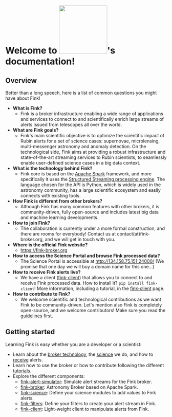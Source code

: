 # Welcome to <img src="https://fink-broker.readthedocs.io/en/latest/img/Fink_PrimaryLogo_WEB.png" width=150 />'s documentation!

## Overview

Better than a long speech, here is a list of common questions you might have about Fink!

- **What is Fink?**
    - Fink is a broker infrastructure enabling a wide range of applications and services to connect to and scientifically enrich large streams of alerts issued from telescopes all over the world.
- **What are Fink goals?**
    - Fink's main scientific objective is to optimize the scientific impact of Rubin alerts for a set of science cases: supernovae, microlensing, multi-messenger astronomy and anomaly detection. On the technological side, Fink aims at providing a robust infrastructure and state-of-the-art streaming services to Rubin scientists, to seamlessly enable user-defined science cases in a big data context.
- **What is the technology behind Fink?**
    - Fink core is based on the [Apache Spark](http://spark.apache.org/) framework, and more specifically it uses the [Structured Streaming processing engine](https://spark.apache.org/docs/latest/structured-streaming-programming-guide.html). The language chosen for the API is Python, which is widely used in the astronomy community, has a large scientific ecosystem and easily connects with existing tools.
- **How Fink is different from other brokers?**
    - Although Fink has many common features with other brokers, it is community-driven, fully open-source and includes latest big data and machine learning developments.
- **How to join Fink?**
    - The collaboration is currently under a more formal construction, and there are rooms for everybody! Contact us at contact(at)fink-broker.org, and we will get in touch with you.
- **Where is the official Fink website?**
    - https://fink-broker.org
- **How to access the Science Portal and browse Fink processed data?**
    - The Science Portal is accessible at http://134.158.75.151:24000/ (We promise that one day we will buy a domain name for this one...)
- **How to receive Fink alerts live?**
    - We have a client ([fink-client](https://github.com/astrolabsoftware/fink-client)) that allows you to connect to and receive Fink processed data. How to install it? `pip install fink-client`! More information, including a tutorial, in the [fink-client](fink-client.md) page.
- **How to contribute to Fink?**
    - We welcome scientific and technological contributions as we want Fink to be community-driven. Let's mention also Fink is completely open-source, and we welcome contributors! Make sure you read the [guidelines](contributing.md) first.

## Getting started

Learning Fink is easy whether you are a developer or a scientist:

* Learn about the [broker technology](broker/introduction.md), the [science](science/introduction.md) we do, and how to [receive](fink-client.md) alerts.
* Learn how to use the broker or how to contribute following the different [tutorials](tutorials/introduction.md).
* Explore the different components:
    * [fink-alert-simulator](https://github.com/astrolabsoftware/fink-alert-simulator): Simulate alert streams for the Fink broker.
    * [fink-broker](https://github.com/astrolabsoftware/fink-broker): Astronomy Broker based on Apache Spark.
    * [fink-science](https://github.com/astrolabsoftware/fink-science): Define your science modules to add values to Fink alerts.
    * [fink-filters](https://github.com/astrolabsoftware/fink-filters): Define your filters to create your alert stream in Fink.
    * [fink-client](https://github.com/astrolabsoftware/fink-client):  Light-weight client to manipulate alerts from Fink.
